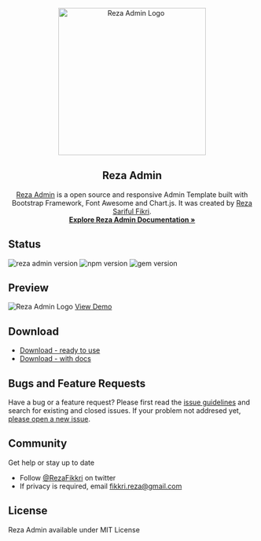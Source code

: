 <p align="center">
  <a href="https://rezafikkri.github.io/Reza-Admin/" title="Reza Admin"><img alt="Reza Admin Logo" src="https://rezafikkri.github.io/Reza-Admin/dist/img/Reza_Admin.svg" width="300"></a>
</p>

<h2 align="center">Reza Admin</h2>

<p align="center">
  <a href="https://rezafikkri.github.io/Reza-Admin/" title="Reza Admin">Reza Admin</a> is a open source and responsive Admin Template built with Bootstrap Framework, Font Awesome and Chart.js. It was created by <a href="https://twitter.com/fikkrireza">Reza Sariful Fikri</a>.<br><a title="Documentation" href="https://rezafikkri.github.io/Reza-Admin/docs"><strong>Explore Reza Admin Documentation &raquo;</strong></a>
</p>

## Status
![reza admin version](https://img.shields.io/badge/version-1.0%20beta-blue) ![npm version](https://img.shields.io/badge/npm-6.14.7-brightgreen) ![gem version](https://img.shields.io/badge/gem-3.1.4-brightgreen)

## Preview
<img alt="Reza Admin Logo" src="https://rezafikkri.github.io/Reza-Admin/dist/img/rezaadmin.jpg">
<a href="https://rezafikkri.github.io/Reza-Admin/" title="Reza Admin">View Demo</a>

## Download
- [Download - ready to use](https://github.com/rezafikkri/Reza-Admin/releases/download/v1.0-beta/Reza-Admin-v1.0-beta.zip)
- [Download - with docs](https://github.com/rezafikkri/Reza-Admin/releases/download/v1.0-beta/Reza-Admin-and-doc-v1.0-beta.zip)

## Bugs and Feature Requests
Have a bug or a feature request? Please first read the [issue guidelines](https://github.com/rezafikkri/Reza-Admin/blob/master/CONTRIBUTING.md) and search for existing and closed issues. If your problem not addresed yet, [please open a new issue](https://github.com/rezafikkri/Reza-Admin/issues/new).

## Community
Get help or stay up to date
- Follow [@RezaFikkri](https://twitter.com/fikkrireza) on twitter
- If privacy is required, email fikkri.reza@gmail.com

## License
Reza Admin available under MIT License